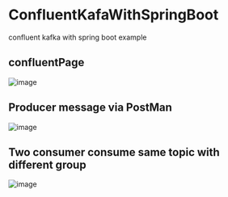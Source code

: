 # ConfluentKafaWithSpringBoot
confluent kafka with spring boot example

## confluentPage

![image](https://github.com/kanniselvan/ConfluentKafaWithSpringBoot/assets/16364477/1775d87c-4919-49a0-b5e8-0c716e210803)

## Producer message via PostMan

![image](https://github.com/kanniselvan/ConfluentKafaWithSpringBoot/assets/16364477/e641cc7b-49b2-4ade-a203-b72fe0dd048a)

## Two consumer consume same topic with different group

![image](https://github.com/kanniselvan/ConfluentKafaWithSpringBoot/assets/16364477/d5478813-c88c-4395-bb52-430354e6ca73)

